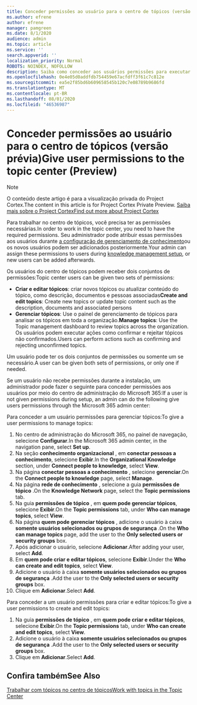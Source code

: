 ```yaml
---
title: Conceder permissões ao usuário para o centro de tópicos (versão prévia)
ms.author: efrene
author: efrene
manager: pamgreen
ms.date: 8/1/2020
audience: admin
ms.topic: article
ms.service: ''
search.appverid: ''
localization_priority: Normal
ROBOTS: NOINDEX, NOFOLLOW
description: Saiba como conceder aos usuários permissões para executar tarefas no centro de tópicos
ms.openlocfilehash: 0e4e05d0addfdb754459e67acfdff3f61c7c812e
ms.sourcegitcommit: ea5e2f85bd6b609658545b120c7e08789b9686fd
ms.translationtype: MT
ms.contentlocale: pt-BR
ms.lasthandoff: 08/01/2020
ms.locfileid: "46536987"
---
```

# <a name="give-user-permissions-to-the-topic-center-preview"></a><span data-ttu-id="1b099-103">Conceder permissões ao usuário para o centro de tópicos (versão prévia)</span><span class="sxs-lookup"><span data-stu-id="1b099-103">Give user permissions to the topic center (Preview)</span></span>

> [!Note] 
> <span data-ttu-id="1b099-104">O conteúdo deste artigo é para a visualização privada do Project Cortex.</span><span class="sxs-lookup"><span data-stu-id="1b099-104">The content in this article is for Project Cortex Private Preview.</span></span> [<span data-ttu-id="1b099-105">Saiba mais sobre o Project Cortex</span><span class="sxs-lookup"><span data-stu-id="1b099-105">Find out more about Project Cortex</span></span>](https://aka.ms/projectcortex) 

<span data-ttu-id="1b099-106">Para trabalhar no centro de tópicos, você precisa ter as permissões necessárias.</span><span class="sxs-lookup"><span data-stu-id="1b099-106">In order to work in the topic center, you need to have the required permissions.</span></span> <span data-ttu-id="1b099-107">Seu administrador pode atribuir essas permissões aos usuários durante [a configuração de gerenciamento de conhecimento](set-up-knowledge-network.md)ou os novos usuários podem ser adicionados posteriormente.</span><span class="sxs-lookup"><span data-stu-id="1b099-107">Your admin can assign these permissions to users during [knowledge management setup](set-up-knowledge-network.md), or new users can be added afterwards.</span></span>

<span data-ttu-id="1b099-108">Os usuários do centro de tópicos podem receber dois conjuntos de permissões:</span><span class="sxs-lookup"><span data-stu-id="1b099-108">Topic center users can be given two sets of permissions:</span></span>

- <span data-ttu-id="1b099-109">**Criar e editar tópicos**: criar novos tópicos ou atualizar conteúdo do tópico, como descrição, documentos e pessoas associadas</span><span class="sxs-lookup"><span data-stu-id="1b099-109">**Create and edit topics**: Create new topics or update topic content such as the description, documents and associated persons</span></span>
- <span data-ttu-id="1b099-110">**Gerenciar tópicos**: Use o painel de gerenciamento de tópicos para analisar os tópicos em toda a organização.</span><span class="sxs-lookup"><span data-stu-id="1b099-110">**Manage topics**: Use the Topic management dashboard to review topics across the organization.</span></span> <span data-ttu-id="1b099-111">Os usuários podem executar ações como confirmar e rejeitar tópicos não confirmados.</span><span class="sxs-lookup"><span data-stu-id="1b099-111">Users can perform actions such as confirming and rejecting unconfirmed topics.</span></span>

<span data-ttu-id="1b099-112">Um usuário pode ter os dois conjuntos de permissões ou somente um se necessário.</span><span class="sxs-lookup"><span data-stu-id="1b099-112">A user can be given both sets of permissions, or only one if needed.</span></span> 

<span data-ttu-id="1b099-113">Se um usuário não recebe permissões durante a instalação, um administrador pode fazer o seguinte para conceder permissões aos usuários por meio do centro de administração do Microsoft 365:</span><span class="sxs-lookup"><span data-stu-id="1b099-113">If a user is not given permissions during setup, an admin can do the following give users permissions through the Microsoft 365 admin center:</span></span>

<span data-ttu-id="1b099-114">Para conceder a um usuário permissões para gerenciar tópicos:</span><span class="sxs-lookup"><span data-stu-id="1b099-114">To give a user permissions to manage topics:</span></span>

1. <span data-ttu-id="1b099-115">No centro de administração do Microsoft 365, no painel de navegação, selecione **Configurar**.</span><span class="sxs-lookup"><span data-stu-id="1b099-115">In the Microsoft 365 admin center, in the navigation pane, select **Set up**.</span></span>
2. <span data-ttu-id="1b099-116">Na seção **conhecimento organizacional** , em **conectar pessoas a conhecimento**, selecione **Exibir**.</span><span class="sxs-lookup"><span data-stu-id="1b099-116">In the **Organizational Knowledge** section, under **Connect people to knowledge**, select **View**.</span></span>
3. <span data-ttu-id="1b099-117">Na página **conectar pessoas a conhecimento** , selecione **gerenciar**.</span><span class="sxs-lookup"><span data-stu-id="1b099-117">On the **Connect people to knowledge** page, select **Manage**.</span></span>
4. <span data-ttu-id="1b099-118">Na página **rede de conhecimento** , selecione a guia **permissões de tópico** .</span><span class="sxs-lookup"><span data-stu-id="1b099-118">On the **Knowledge Network** page, select the **Topic permissions** tab.</span></span>
5. <span data-ttu-id="1b099-119">Na guia **permissões de tópico** , em **quem pode gerenciar tópicos**, selecione **Exibir**.</span><span class="sxs-lookup"><span data-stu-id="1b099-119">On the **Topic permissions** tab, under **Who can manage topics**, select **View**.</span></span>
6.  <span data-ttu-id="1b099-120">Na página **quem pode gerenciar tópicos** , adicione o usuário à caixa **somente usuários selecionados ou grupos de segurança** .</span><span class="sxs-lookup"><span data-stu-id="1b099-120">On the **Who can manage topics** page, add the user to the **Only selected users or security groups** box.</span></span>
7. <span data-ttu-id="1b099-121">Após adicionar o usuário, selecione **Adicionar**.</span><span class="sxs-lookup"><span data-stu-id="1b099-121">After adding your user, select **Add**.</span></span>
3. <span data-ttu-id="1b099-122">Em **quem pode criar e editar tópicos**, selecione **Exibir**.</span><span class="sxs-lookup"><span data-stu-id="1b099-122">Under the **Who can create and edit topics**, select **View**.</span></span>
4. <span data-ttu-id="1b099-123">Adicione o usuário à caixa **somente usuários selecionados ou grupos de segurança** .</span><span class="sxs-lookup"><span data-stu-id="1b099-123">Add the user to the **Only selected users or security groups** box.</span></span>
5. <span data-ttu-id="1b099-124">Clique em **Adicionar**.</span><span class="sxs-lookup"><span data-stu-id="1b099-124">Select **Add**.</span></span>

<span data-ttu-id="1b099-125">Para conceder a um usuário permissões para criar e editar tópicos:</span><span class="sxs-lookup"><span data-stu-id="1b099-125">To give a user permissions to create and edit topics:</span></span>

1. <span data-ttu-id="1b099-126">Na guia **permissões de tópico** , em **quem pode criar e editar tópicos**, selecione **Exibir**.</span><span class="sxs-lookup"><span data-stu-id="1b099-126">On the **Topic permissions** tab, under **Who can create and edit topics**, select **View**.</span></span>
2. <span data-ttu-id="1b099-127">Adicione o usuário à caixa **somente usuários selecionados ou grupos de segurança** .</span><span class="sxs-lookup"><span data-stu-id="1b099-127">Add the user to the **Only selected users or security groups** box.</span></span>
3. <span data-ttu-id="1b099-128">Clique em **Adicionar**.</span><span class="sxs-lookup"><span data-stu-id="1b099-128">Select **Add**.</span></span>



## <a name="see-also"></a><span data-ttu-id="1b099-129">Confira também</span><span class="sxs-lookup"><span data-stu-id="1b099-129">See Also</span></span>
  
[<span data-ttu-id="1b099-130">Trabalhar com tópicos no centro de tópicos</span><span class="sxs-lookup"><span data-stu-id="1b099-130">Work with topics in the Topic Center</span></span>](work-with-topics.md)



